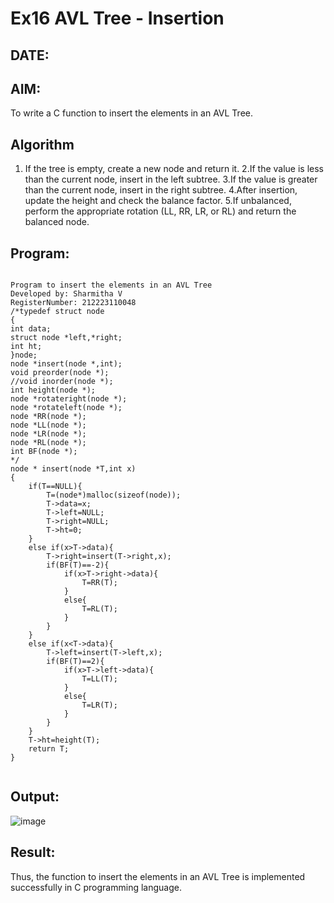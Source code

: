 # Ex16 AVL Tree - Insertion
## DATE:
## AIM:
To write a C function to insert the elements in an AVL Tree.

## Algorithm
1. If the tree is empty, create a new node and return it.
2.If the value is less than the current node, insert in the left subtree.
3.If the value is greater than the current node, insert in the right subtree.
4.After insertion, update the height and check the balance factor.
5.If unbalanced, perform the appropriate rotation (LL, RR, LR, or RL) and return the balanced node. 

## Program:
```

Program to insert the elements in an AVL Tree
Developed by: Sharmitha V
RegisterNumber: 212223110048
/*typedef struct node
{
int data;
struct node *left,*right;
int ht;
}node;
node *insert(node *,int);
void preorder(node *);
//void inorder(node *);
int height(node *);
node *rotateright(node *);
node *rotateleft(node *);
node *RR(node *);
node *LL(node *);
node *LR(node *);
node *RL(node *);
int BF(node *);
*/ 
node * insert(node *T,int x)
{
    if(T==NULL){
        T=(node*)malloc(sizeof(node));
        T->data=x;
        T->left=NULL;
        T->right=NULL;
        T->ht=0;
    }
    else if(x>T->data){
        T->right=insert(T->right,x);
        if(BF(T)==-2){
            if(x>T->right->data){
                T=RR(T);
            }
            else{
                T=RL(T);
            }
        }
    }
    else if(x<T->data){
        T->left=insert(T->left,x);
        if(BF(T)==2){
            if(x>T->left->data){
                T=LL(T);
            }
            else{
                T=LR(T);
            }
        }
    }
    T->ht=height(T);
    return T;
}


```

## Output:

![image](https://github.com/user-attachments/assets/13a2db85-f264-4ea3-b9a3-82e341c005aa)


## Result:
Thus, the function to insert the elements in an AVL Tree is implemented successfully in C programming language.
